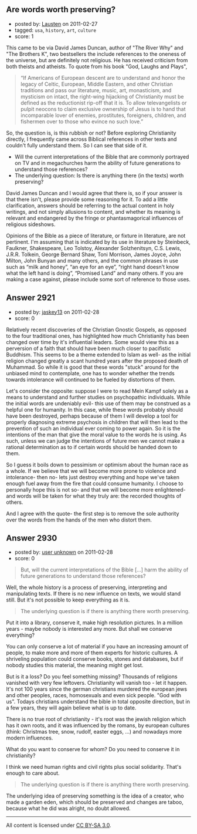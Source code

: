 ## Are words worth preserving?

- posted by: [Lausten](https://stackexchange.com/users/-1/584-lausten) on 2011-02-27
- tagged: `usa`, `history`, `art`, `culture`
- score: 1

This came to be via David James Duncan, author of "The River Why" and "The Brothers K", two bestsellers the include references to the oneness of the universe, but are definitely not religious. He has received criticism from both theists and atheists. To quote from his book "God, Laughs and Plays", 

> “If Americans of European descent are
> to understand and honor the legacy of
> Celtic, European, Middle Eastern, and
> other Christian traditions and pass
> our literature, music, art,
> monasticism, and mysticism on intact,
> the right-wing hijacking of
> Christianity must be defined as the
> reductionist rip-off that it is. To
> allow televangelists or pulpit neocons
> to claim exclusive ownership of Jesus
> is to hand that incomparable lover of
> enemies, prostitutes, foreigners,
> children, and fishermen over to those
> who evince no such love.”

So, the question is, is this rubbish or not? Before exploring Christianity directly, I frequently came across Biblical references in other texts and couldn't fully understand them. So I can see that side of it.

 - Will the current interpretations of the Bible that are commonly portrayed on TV and in megachurches harm the ability of future generations to understand those references? 
 - The underlying question: Is there is anything there (in the texts) worth preserving?

David James Duncan and I would agree that there is, so if your answer is that there isn't, please provide some reasoning for it. To add a little clarification, answers should be referring to the actual content in holy writings, and not simply allusions to content, and whether its meaning is relevant and endangered by the fringe or phantasmagorical influences of religious sideshows.

Opinions of the Bible as a piece of literature, or fixture in literature, are not pertinent. I'm assuming that is indicated by its use in literature by Steinbeck, Faulkner, Shakespeare, Leo Tolstoy, Alexander Solzhenitsyn, C.S. Lewis, J.R.R. Tolkein, George Bernard Shaw, Toni Morrison, James Joyce, John Milton, John Bunyan and many others, and the common phrases in use such as “milk and honey”, “an eye for an eye”, “right hand doesn’t know what the left hand is doing”, “Promised Land” and many others. If you are making a case against, please include some sort of reference to those uses.


## Answer 2921

- posted by: [jaskey13](https://stackexchange.com/users/-1/1107-jaskey13) on 2011-02-28
- score: 0

Relatively recent discoveries of the Christian Gnostic Gospels, as opposed to the four traditional ones, has highlighted how much Christianity has been changed over time by it's influential leaders. Some would view this as a perversion of a faith that should have been much closer to pacifistic Buddhism. This seems to be a theme extended to Islam as well- as the initial religion changed greatly a scant hundred years after the proposed death of Muhammad. So while it is good that these words "stuck" around for the unbiased mind to contemplate, one has to wonder whether the trends towards intolerance will continued to be fueled by distortions of them.
 
Let's consider the opposite: suppose I were to read Mein Kampf solely as a means to understand and further studies on psychopathic individuals. While the initial words are undeniably evil- this use of them may be construed as a helpful one for humanity. In this case, while these words probably should have been destroyed, perhaps because of them I will develop a tool for properly diagnosing extreme psychosis in children that will then lead to the prevention of such an individual ever coming to power again. So it is the intentions of the man that give the moral value to the words he is using. As such, unless we can judge the intentions of future men we cannot make a rational determination as to if certain words should be handed down to them. 

So I guess it boils down to pessimism or optimism about the human race as a whole. If we believe that we will become more prone to violence and intolerance- then no- lets just destroy everything and hope we've taken enough fuel away from the fire that could consume humanity. I choose to personally hope this is not so- and that we will become more enlightened- and words will be taken for what they truly are: the recorded thoughts of others.  

And I agree with the quote- the first step is to remove the sole authority over the words from the hands of the men who distort them.  


## Answer 2930

- posted by: [user unknown](https://stackexchange.com/users/-1/992-user-unknown) on 2011-02-28
- score: 0

> But, will the current interpretations of the Bible [...] harm the ability of future generations to understand those references? 

Well, the whole history is a process of preserving, interpreting and manipulating texts. If there is no new influence on texts, we would stand still. But it's not possible to keep everything as it is. 

> The underlying question is if there is anything there worth preserving. 

Put it into a library, conserve it, make high resolution pictures. In a million years - maybe nobody is interested any more. But shall we conserve everything? 

You can only conserve a lot of material if you have an increasing amount of people, to make more and more of them experts for historic cultures. A shriveling population could conserve books, stones and databases, but if nobody studies this material, the meaning might get lost. 

But is it a loss? Do you feel something missing? Thousands of religions vanished with very few leftovers. Christianity will vanish too - let it happen. It's not 100 years since the german christians murdered the european jews and other peoples, races, homosexuals and even sick people. "God with us". Todays christians understand the bible in total opposite direction, but in a few years, they will again believe what is up to date. 

There is no true root of christianity - it's root was the jewish religion which has it own roots, and it was influenced by the romans, by european cultures (think: Christmas tree, snow, rudolf, easter eggs, ...) and nowadays more modern influences. 

What do you want to conserve for whom? Do you need to conserve it in christianity? 

I think we need human rights and civil rights plus social solidarity. That's enough to care about.


> The underlying question is if there is anything there worth preserving. 

The underlying idea of preserving something is the idea of a creator, who made a garden eden, which should be preserved and changes are taboo, because what he did was alright, no doubt allowed. 



---

All content is licensed under [CC BY-SA 3.0](https://creativecommons.org/licenses/by-sa/3.0/).
